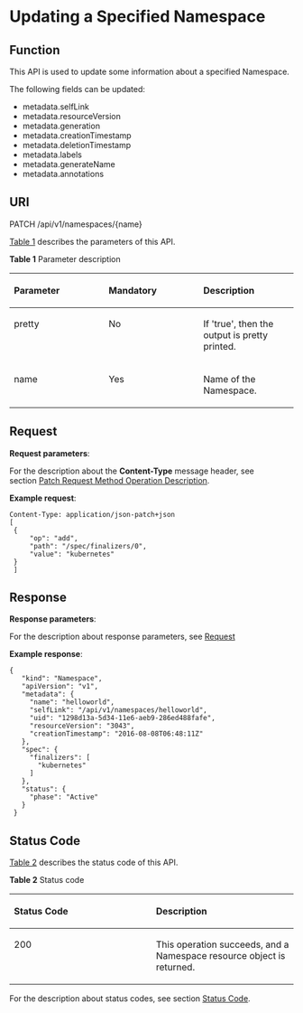 # Updating a Specified Namespace<a name="cce_02_0057"></a>

## Function<a name="sc61ab07a6774411fb5e23e4e03f0e408"></a>

This API is used to update some information about a specified Namespace.

The following fields can be updated:

-   metadata.selfLink
-   metadata.resourceVersion
-   metadata.generation
-   metadata.creationTimestamp
-   metadata.deletionTimestamp
-   metadata.labels
-   metadata.generateName
-   metadata.annotations

## URI<a name="s5c4ede3df2254d4f9f948470a4167390"></a>

PATCH /api/v1/namespaces/\{name\}

[Table 1](#en-us_topic_0079614923_table59025204)  describes the parameters of this API.

**Table  1**  Parameter description

<a name="en-us_topic_0079614923_table59025204"></a>
<table><thead align="left"><tr id="row63400648"><th class="cellrowborder" valign="top" width="33.33333333333333%" id="mcps1.2.4.1.1"><p id="en-us_topic_0079614923_p35178835"><a name="en-us_topic_0079614923_p35178835"></a><a name="en-us_topic_0079614923_p35178835"></a>Parameter</p>
</th>
<th class="cellrowborder" valign="top" width="33.33333333333333%" id="mcps1.2.4.1.2"><p id="p22220716201640"><a name="p22220716201640"></a><a name="p22220716201640"></a>Mandatory</p>
</th>
<th class="cellrowborder" valign="top" width="33.33333333333333%" id="mcps1.2.4.1.3"><p id="p55047609201640"><a name="p55047609201640"></a><a name="p55047609201640"></a>Description</p>
</th>
</tr>
</thead>
<tbody><tr id="row19774328"><td class="cellrowborder" valign="top" width="33.33333333333333%" headers="mcps1.2.4.1.1 "><p id="en-us_topic_0079614923_p58216758"><a name="en-us_topic_0079614923_p58216758"></a><a name="en-us_topic_0079614923_p58216758"></a>pretty</p>
</td>
<td class="cellrowborder" valign="top" width="33.33333333333333%" headers="mcps1.2.4.1.2 "><p id="en-us_topic_0079614923_p17936932"><a name="en-us_topic_0079614923_p17936932"></a><a name="en-us_topic_0079614923_p17936932"></a>No</p>
</td>
<td class="cellrowborder" valign="top" width="33.33333333333333%" headers="mcps1.2.4.1.3 "><p id="en-us_topic_0079614923_p43605354"><a name="en-us_topic_0079614923_p43605354"></a><a name="en-us_topic_0079614923_p43605354"></a>If 'true', then the output is pretty printed.</p>
</td>
</tr>
<tr id="row56903870"><td class="cellrowborder" valign="top" width="33.33333333333333%" headers="mcps1.2.4.1.1 "><p id="en-us_topic_0079614923_p45810748"><a name="en-us_topic_0079614923_p45810748"></a><a name="en-us_topic_0079614923_p45810748"></a>name</p>
</td>
<td class="cellrowborder" valign="top" width="33.33333333333333%" headers="mcps1.2.4.1.2 "><p id="en-us_topic_0079614923_p19683111"><a name="en-us_topic_0079614923_p19683111"></a><a name="en-us_topic_0079614923_p19683111"></a>Yes</p>
</td>
<td class="cellrowborder" valign="top" width="33.33333333333333%" headers="mcps1.2.4.1.3 "><p id="en-us_topic_0079614923_p50828134"><a name="en-us_topic_0079614923_p50828134"></a><a name="en-us_topic_0079614923_p50828134"></a>Name of the Namespace.</p>
</td>
</tr>
</tbody>
</table>

## Request<a name="s4d6a0dae909c4b3d800845ccdd482356"></a>

**Request parameters**:

For the description about the  **Content-Type** message header, see section [Patch Request Method Operation Description](patch-request-method-operation-description.md).

**Example request**:

```
Content-Type: application/json-patch+json
[ 
 { 
     "op": "add", 
     "path": "/spec/finalizers/0", 
     "value": "kubernetes" 
 } 
 ]
```

## Response<a name="s89a8214dd2d7407393601192524b8ada"></a>

**Response parameters**:

For the description about response parameters, see  [Request](creating-a-namespace.md#en-us_topic_0079615062_ref458675483)

**Example response**:

```
{ 
   "kind": "Namespace", 
   "apiVersion": "v1", 
   "metadata": { 
     "name": "helloworld", 
     "selfLink": "/api/v1/namespaces/helloworld", 
     "uid": "1298d13a-5d34-11e6-aeb9-286ed488fafe", 
     "resourceVersion": "3043", 
     "creationTimestamp": "2016-08-08T06:48:11Z" 
   }, 
   "spec": { 
     "finalizers": [ 
       "kubernetes" 
     ] 
   }, 
   "status": { 
     "phase": "Active" 
   } 
 }
```

## Status Code<a name="s49d4dd78f7d2431d8a003bd92b596d76"></a>

[Table 2](#en-us_topic_0079614923_table61464796)  describes the status code of this API.

**Table  2**  Status code

<a name="en-us_topic_0079614923_table61464796"></a>
<table><thead align="left"><tr id="row24265995"><th class="cellrowborder" valign="top" width="50%" id="mcps1.2.3.1.1"><p id="p6837280201640"><a name="p6837280201640"></a><a name="p6837280201640"></a>Status Code</p>
</th>
<th class="cellrowborder" valign="top" width="50%" id="mcps1.2.3.1.2"><p id="p16948825201640"><a name="p16948825201640"></a><a name="p16948825201640"></a>Description</p>
</th>
</tr>
</thead>
<tbody><tr id="row37389755"><td class="cellrowborder" valign="top" width="50%" headers="mcps1.2.3.1.1 "><p id="en-us_topic_0079614923_p8671305"><a name="en-us_topic_0079614923_p8671305"></a><a name="en-us_topic_0079614923_p8671305"></a>200</p>
</td>
<td class="cellrowborder" valign="top" width="50%" headers="mcps1.2.3.1.2 "><p id="en-us_topic_0079614923_p31287108"><a name="en-us_topic_0079614923_p31287108"></a><a name="en-us_topic_0079614923_p31287108"></a>This operation succeeds, and a Namespace resource object is returned.</p>
</td>
</tr>
</tbody>
</table>

For the description about status codes, see section  [Status Code](status-code.md).

